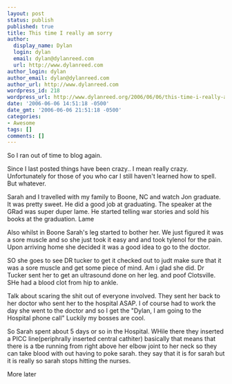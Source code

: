 ```yaml
---
layout: post
status: publish
published: true
title: This time I really am sorry
author:
  display_name: Dylan
  login: dylan
  email: dylan@dylanreed.com
  url: http://www.dylanreed.com
author_login: dylan
author_email: dylan@dylanreed.com
author_url: http://www.dylanreed.com
wordpress_id: 218
wordpress_url: http://www.dylanreed.org/2006/06/06/this-time-i-really-am-sorry/
date: '2006-06-06 14:51:18 -0500'
date_gmt: '2006-06-06 21:51:18 -0500'
categories:
- Awesome
tags: []
comments: []
---
```

<p>So I ran out of time to blog again.</p>
<p>Since I last posted things have been crazy.. I mean really crazy. Unfortunately for those of you who car I still haven't learned how to spell. But whatever.</p>
<p>Sarah and I travelled with my family to Boone, NC and watch Jon graduate. It was pretty sweet. He did a good job at graduating. The speaker at the GRad was super duper lame. He started telling war stories and sold his books at the graduation. Lame</p>
<p>Also whilst in Boone Sarah's leg started to bother her. We just figured it was a sore muscle and so she just took it easy and and took tylenol for the pain. Upon arriving home she decided it was a good idea to go to the doctor.</p>
<p>SO she goes to see DR tucker to get it checked out to judt make sure that it was a sore muscle and get some piece of mind. Am i glad she did. Dr Tucker sent her to get an ultrasound done on her leg. and poof Clotsville. SHe had a blood clot from hip to ankle.</p>
<p>Talk about scaring the shit out of everyone involved. They sent her back to her doctor who sent her to the hospital ASAP. I of course had to work the day she went to the doctor and so I get the "Dylan, I am going to the Hospital phone call" Luckily my bosses are cool.</p>
<p>So Sarah spent about 5 days or so in the Hospital. WHile there they inserted a PICC line(periphrally inserted central cathiter) basically that means that there is a tbe running from right above her elbow joint to her neck so they can take blood with out having to poke sarah. they say that it is for sarah but it is really so sarah stops hitting the nurses.</p>
<p>More later</p>
